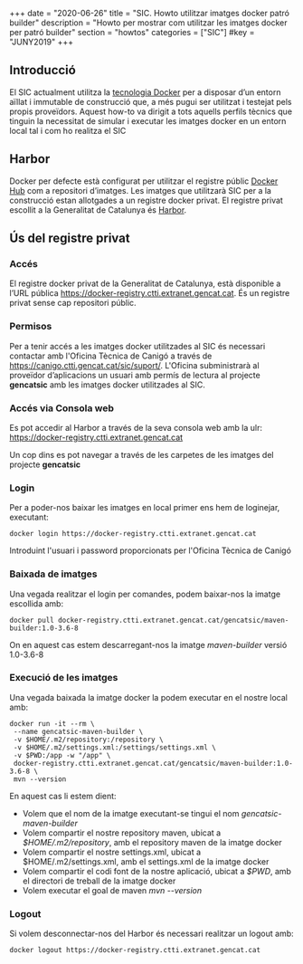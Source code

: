+++
date        = "2020-06-26"
title       = "SIC. Howto utilitzar imatges docker patró builder"
description = "Howto per mostrar com utilitzar les imatges docker per patró builder"
section     = "howtos"
categories  = ["SIC"]
#key         = "JUNY2019"
+++

## Introducció

El SIC actualment utilitza la [tecnologia Docker](https://www.docker.com/) per a disposar d’un entorn aïllat i immutable de construcció que, a més pugui ser utilitzat i testejat pels propis proveïdors. Aquest how-to va dirigit a tots aquells perfils tècnics que tinguin la necessitat de simular i executar les imatges docker en un entorn local tal i com ho realitza el SIC

## Harbor

Docker per defecte està configurat per utilitzar el registre públic [Docker Hub](https://hub.docker.com/) com a repositori d’imatges. Les imatges que utilitzarà SIC per a la construcció estan allotgades a un registre docker privat. El registre privat escollit a la Generalitat de Catalunya és [Harbor](https://goharbor.io/).

## Ús del registre privat

### Accés
El registre docker privat de la Generalitat de Catalunya, està disponible a l’URL pública https://docker-registry.ctti.extranet.gencat.cat. És un registre privat sense cap repositori públic.

### Permisos
Per a tenir accés a les imatges docker utilitzades al SIC és necessari contactar amb l'Oficina Tècnica de Canigó a través de https://canigo.ctti.gencat.cat/sic/suport/. L'Oficina subministrarà al proveïdor d’aplicacions un usuari amb permís de lectura al projecte **gencatsic** amb les imatges docker utilitzades al SIC.

### Accés via Consola web
Es pot accedir al Harbor a través de la seva consola web amb la ulr:
https://docker-registry.ctti.extranet.gencat.cat

Un cop dins es pot navegar a través de les carpetes de les imatges del projecte **gencatsic**

### Login
Per a poder-nos baixar les imatges en local primer ens hem de loginejar, executant:
```
docker login https://docker-registry.ctti.extranet.gencat.cat
```

Introduint l'usuari i password proporcionats per l'Oficina Tècnica de Canigó

### Baixada de imatges

Una vegada realitzar el login per comandes, podem baixar-nos la imatge escollida amb:
```
docker pull docker-registry.ctti.extranet.gencat.cat/gencatsic/maven-builder:1.0-3.6-8
```

On en aquest cas estem descarregant-nos la imatge *maven-builder* versió 1.0-3.6-8

### Execució de les imatges

Una vegada baixada la imatge docker la podem executar en el nostre local amb:
```
docker run -it --rm \
 --name gencatsic-maven-builder \
 -v $HOME/.m2/repository:/repository \
 -v $HOME/.m2/settings.xml:/settings/settings.xml \
 -v $PWD:/app -w "/app" \
 docker-registry.ctti.extranet.gencat.cat/gencatsic/maven-builder:1.0-3.6-8 \
 mvn --version
```

En aquest cas li estem dient:
- Volem que el nom de la imatge executant-se tingui el nom *gencatsic-maven-builder*
- Volem compartir el nostre repository maven, ubicat a *$HOME/.m2/repository*, amb el repository maven de la imatge docker 
- Volem compartir el nostre settings.xml, ubicat a $HOME/.m2/settings.xml, amb el settings.xml de la imatge docker
- Volem compartir el codi font de la nostre aplicació, ubicat a *$PWD*, amb el directori de treball de la imatge docker
- Volem executar el goal de maven *mvn --version*

### Logout

Si volem desconnectar-nos del Harbor és necessari realitzar un logout amb:
```
docker logout https://docker-registry.ctti.extranet.gencat.cat
```

